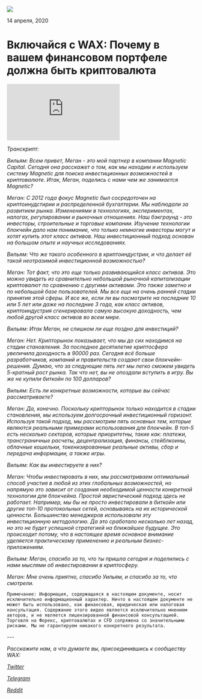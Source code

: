 ﻿![](https://i.imgur.com/WpKE3pV.png)

14 апреля, 2020


**Включайся с WAX: Почему в вашем финансовом портфеле должна быть криптовалюта**
============================================================

<div class="text-center" style="max-width:560px; margin: 0 auto;"><div class="embed-responsive embed-responsive-16by9"><iframe src="https://www.youtube-nocookie.com/embed/z5v-ghLJKeU" frameborder="0" allow="accelerometer; autoplay; encrypted-media; gyroscope; picture-in-picture" allowfullscreen></iframe></div></div>


*Транскрипт:*

*Вильям: Всем привет, Меган - это мой партнер в компании Magnetic Capital. Сегодня она расскажет о том, как мы находим и используем систему Magnetic для поиска 
инвестиционных возможностей в криптовалюте. Итак, Меган, поделись с нами чем же занимается Magnetic?*

*Меган: С 2012 года фокус Magnetic был сосредоточен на криптоинудстирии и распределенной бухгалтерии. Мы наблюдали за развитием рынка. Изменениями в технологиях, экспериментах, налогах, регулировании и рыночных отношениях. Наш бэкграунд - это инвесторы, строительные и торговые компании. Изучение технологии блокчейн дало нам понимание, что только немногие инвесторы могут и хотят купить этот класс активов. Наш инвестиционный подход основан на большом опыте и научных исследованиях.*

*Вильям: Что же такого особенного в криптоиндустрии, и что делает её такой неотразимой инвестиционной возможностью?*

*Меган: Тот факт, что это еще только развивающийся класс активов. Это можно увидеть из сравнительно небольшой рыночной капитализации криптовалют по сравнению с другими активами. Это также заметно и по небольшой базе пользователей. Мы все еще на очень ранней стадии принятия этой сферы. И все же, если ли вы посмотрите на последние 10 или 5 лет или даже на последние 3 года, как класс активов, криптоиндустрия сгенерировала самую высокую доходность, чем любой другой класс активов во всем мире.*

*Вильям: Итак Меган, не слишком ли еще поздно для инвестиций?*

*Меган: Нет. Крипторынок показывает, что мы до сих находимся на стадии становления. За последнее десятилетие криптосфера увеличила доходность в 90000 раз. Сегодня всё больше разработчиков, компаний и правительств создают свои блокчейн-решения. Думаю, что за следующие пять лет мы легко сможем увидеть 5-кратный рост рынка. Так что нет, вы не опоздали вступить в игру. Вы же не купили биткойн по 100 долларов?*

*Вильям: Есть ли конкретные возможности, которые вы сейчас рассматриваете?*

*Меган: Да, конечно. Поскольку крипторынок только находится в стадии становления, мы используем долгосрочный инвестиционный горизонт. Используя такой подход, мы рассмотрим пять основных тем, которые являются реальными примерами использования для блокчейн. В топ-5 есть несколько секторов, которые приоритетны, такие как: платежи, трансграничные расчеты, децентрализация, финансы, стейблкоины, облачные кошельки, токенизированные реальные активы, сбор и передача информации, а также игры.*

*Вильям: Как вы инвестируете в них?*

*Меган: Чтобы инвестировать в них, мы рассматриваем оптимальный способ участия в любой из этих глобальных возможностей, но напрямую это зависит от создания необходимой ценности конкретной технологии для блокчейна. Простой эвристический подход здесь не работает. Например, мы бы не просто инвестировали в биткойн или другие топ-10 протокольных сетей, основываясь на их исторической ценности. Большинство менеджеров использовали эту инвестиционную методологию. Да это сработало несколько лет назад, но это не будет успешной стратегией на ближайшее будущее. Это происходит потому, что в настоящее время основное внимание уделяется практическому применению и реальным бизнес-приложениям.*

*Вильям: Меган, спасибо за то, что ты пришла сегодня и поделились с нами мыслями об инвестировании в криптосферу.*

*Меган: Мне очень приятно, спасибо Уильям, и спасибо за то, что смотрели.*

    Примечание: Информация, содержащаяся в настоящем документе, носит исключительно информационный характер. Ничто в настоящем документе не может быть использовано, как финансовая, юридическая или налоговая консультация. Содержание этого видео является исключительно мнением авторов, и не является лицензированной финансовой консультацией. Торговля на Форекс, криптовалютах и CFD сопряжена со значительными рисками. Мы не гарантируем никакого конкретного результата.

*---*

*Расскажите нам, а что думаете вы, присоединившись к сообществу WAX:*

[*Twitter*](https://go.wax.io/Twitter)

[*Telegram*](https://go.wax.io/Telegram)

[*Reddit*](https://go.wax.io/Reddit)


